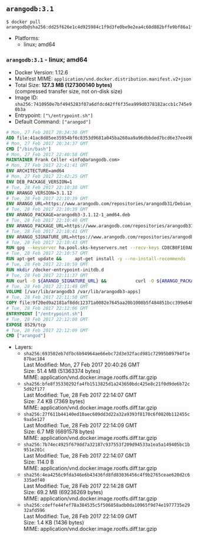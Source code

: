 ## `arangodb:3.1`

```console
$ docker pull arangodb@sha256:dd25f626e1c4d925984c1f9d3fe0be9e2ea4c60d882bffe9bf86a1f1dc7d2271
```

-	Platforms:
	-	linux; amd64

### `arangodb:3.1` - linux; amd64

-	Docker Version: 1.12.6
-	Manifest MIME: `application/vnd.docker.distribution.manifest.v2+json`
-	Total Size: **127.3 MB (127300140 bytes)**  
	(compressed transfer size, not on-disk size)
-	Image ID: `sha256:7410950e7bf4945283f07a6dfdcd42ff6f35ea999d0378182accb1c745e90b3a`
-	Entrypoint: `["\/entrypoint.sh"]`
-	Default Command: `["arangod"]`

```dockerfile
# Mon, 27 Feb 2017 20:34:36 GMT
ADD file:41ac8d85ee35954bf6c8353d9681a045ba260aa9a96dbbded7bcd6e37ee49bea in / 
# Mon, 27 Feb 2017 20:34:37 GMT
CMD ["/bin/bash"]
# Mon, 27 Feb 2017 22:40:58 GMT
MAINTAINER Frank Celler <info@arangodb.com>
# Mon, 27 Feb 2017 22:41:41 GMT
ENV ARCHITECTURE=amd64
# Mon, 27 Feb 2017 22:42:25 GMT
ENV DEB_PACKAGE_VERSION=1
# Tue, 28 Feb 2017 22:10:38 GMT
ENV ARANGO_VERSION=3.1.12
# Tue, 28 Feb 2017 22:10:39 GMT
ENV ARANGO_URL=https://www.arangodb.com/repositories/arangodb31/Debian_8.0
# Tue, 28 Feb 2017 22:10:39 GMT
ENV ARANGO_PACKAGE=arangodb3-3.1.12-1_amd64.deb
# Tue, 28 Feb 2017 22:10:40 GMT
ENV ARANGO_PACKAGE_URL=https://www.arangodb.com/repositories/arangodb31/Debian_8.0/amd64/arangodb3-3.1.12-1_amd64.deb
# Tue, 28 Feb 2017 22:10:41 GMT
ENV ARANGO_SIGNATURE_URL=https://www.arangodb.com/repositories/arangodb31/Debian_8.0/amd64/arangodb3-3.1.12-1_amd64.deb.asc
# Tue, 28 Feb 2017 22:10:43 GMT
RUN gpg --keyserver ha.pool.sks-keyservers.net --recv-keys CD8CB0F1E0AD5B52E93F41E7EA93F5E56E751E9B
# Tue, 28 Feb 2017 22:10:57 GMT
RUN apt-get update &&     apt-get install -y --no-install-recommends         libjemalloc1 	libsnappy1         ca-certificates         pwgen         curl     &&     rm -rf /var/lib/apt/lists/*
# Tue, 28 Feb 2017 22:10:59 GMT
RUN mkdir /docker-entrypoint-initdb.d
# Tue, 28 Feb 2017 22:11:37 GMT
RUN curl -O ${ARANGO_SIGNATURE_URL} &&           curl -O ${ARANGO_PACKAGE_URL} &&             gpg --verify ${ARANGO_PACKAGE}.asc &&     (echo arangodb3 arangodb3/password password test | debconf-set-selections) &&     (echo arangodb3 arangodb3/password_again password test | debconf-set-selections) &&     DEBIAN_FRONTEND="noninteractive" dpkg -i ${ARANGO_PACKAGE} &&     rm -rf /var/lib/arangodb3/* &&     sed -ri         -e 's!127\.0\.0\.1!0.0.0.0!g'         -e 's!^(file\s*=).*!\1 -!'         -e 's!^#\s*uid\s*=.*!uid = arangodb!'         -e 's!^#\s*gid\s*=.*!gid = arangodb!'         /etc/arangodb3/arangod.conf     &&     DEBIAN_FRONTEND="noninteractive" apt-get purge -y --auto-remove ca-certificates &&     rm -f ${ARANGO_PACKAGE}*
# Tue, 28 Feb 2017 22:11:49 GMT
VOLUME [/var/lib/arangodb3 /var/lib/arangodb3-apps]
# Tue, 28 Feb 2017 22:11:50 GMT
COPY file:9f20ed9a2181af8ddc12371a0082e7645aa20b1008b5f484851bcc399e64801e in /entrypoint.sh 
# Tue, 28 Feb 2017 22:12:06 GMT
ENTRYPOINT ["/entrypoint.sh"]
# Tue, 28 Feb 2017 22:12:08 GMT
EXPOSE 8529/tcp
# Tue, 28 Feb 2017 22:12:09 GMT
CMD ["arangod"]
```

-	Layers:
	-	`sha256:693502eb7dfbc6b94964ae66ebc72d3e32facd981c72995b09794f1e87bac184`  
		Last Modified: Mon, 27 Feb 2017 20:40:26 GMT  
		Size: 51.4 MB (51363374 bytes)  
		MIME: application/vnd.docker.image.rootfs.diff.tar.gzip
	-	`sha256:bfe8f35330292fa4fb1513825d1a243650bdc425e8c21f0d9de6b72c5d92f177`  
		Last Modified: Tue, 28 Feb 2017 22:14:07 GMT  
		Size: 7.4 KB (7369 bytes)  
		MIME: application/vnd.docker.image.rootfs.diff.tar.gzip
	-	`sha256:27f611b44140ed10aec609dd3d22a32a9393f8170c6f0820b112455c9aa5e127`  
		Last Modified: Tue, 28 Feb 2017 22:14:09 GMT  
		Size: 6.7 MB (6691578 bytes)  
		MIME: application/vnd.docker.image.rootfs.diff.tar.gzip
	-	`sha256:7b74ec4925f679dd7a32187c937553f209d94533a1ea5a149405bc1b951e201c`  
		Last Modified: Tue, 28 Feb 2017 22:14:07 GMT  
		Size: 114.0 B  
		MIME: application/vnd.docker.image.rootfs.diff.tar.gzip
	-	`sha256:4ea4256c9fda346e6b43436fd8fd83036456c4f9b2765ceae620d2c6335adf40`  
		Last Modified: Tue, 28 Feb 2017 22:14:28 GMT  
		Size: 69.2 MB (69236269 bytes)  
		MIME: application/vnd.docker.image.rootfs.diff.tar.gzip
	-	`sha256:cdeffe44fef78a384535c5f506858adb0da10965f9d74e1977735e2932afd596`  
		Last Modified: Tue, 28 Feb 2017 22:14:09 GMT  
		Size: 1.4 KB (1436 bytes)  
		MIME: application/vnd.docker.image.rootfs.diff.tar.gzip
